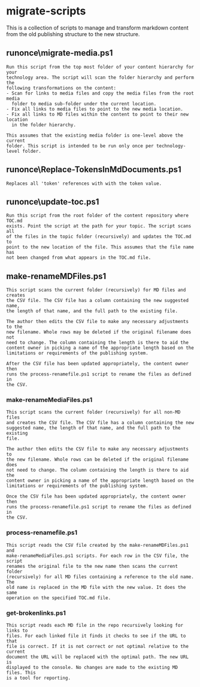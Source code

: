 # migrate-scripts

This is a collection of scripts to manage and transform markdown content from the old publishing structure to the new structure.

## runonce\migrate-media.ps1

    Run this script from the top most folder of your content hierarchy for your
    technology area. The script will scan the folder hierarchy and perform the
    following transformations on the content:
    - Scan for links to media files and copy the media files from the root media
      folder to media sub-folder under the current location.
    - Fix all links to media files to point to the new media location.
    - Fix all links to MD files within the content to point to their new location
      in the folder hierarchy.

    This assumes that the existing media folder is one-level above the current
    folder. This script is intended to be run only once per technology-level folder.

## runonce\Replace-TokensInMdDocuments.ps1

    Replaces all 'token' references with with the token value.

## runonce\update-toc.ps1

    Run this script from the root folder of the content repository where TOC.md
    exists. Point the script at the path for your topic. The script scans all 
    of the files in the topic folder (recursively) and updates the TOC.md to 
    point to the new location of the file. This assumes that the file name has 
    not been changed from what appears in the TOC.md file.

## make-renameMDFiles.ps1

    This script scans the current folder (recursively) for MD files and creates
    the CSV file. The CSV file has a column containing the new suggested name, 
    the length of that name, and the full path to the existing file.

    The author then edits the CSV file to make any necessary adjustments to the
    new filename. Whole rows may be deleted if the original filename does not 
    need to change. The column containing the length is there to aid the 
    content owner in picking a name of the appropriate length based on the 
    limitations or requirements of the publishing system.

    After the CSV file has been updated appropriately, the content owner then 
    runs the process-renamefile.ps1 script to rename the files as defined in 
    the CSV.

### make-renameMediaFiles.ps1

    This script scans the current folder (recursively) for all non-MD files 
    and creates the CSV file. The CSV file has a column containing the new 
    suggested name, the length of that name, and the full path to the existing
    file.

    The author then edits the CSV file to make any necessary adjustments to 
    the new filename. Whole rows can be deleted if the original filename does
    not need to change. The column containing the length is there to aid the 
    content owner in picking a name of the appropriate length based on the 
    limitations or requirements of the publishing system.

    Once the CSV file has been updated appropriately, the content owner then 
    runs the process-renamefile.ps1 script to rename the files as defined in 
    the CSV.

### process-renamefile.ps1

    This script reads the CSV file created by the make-renameMDFiles.ps1 and 
    make-renameMediaFiles.ps1 scripts. For each row in the CSV file, the script 
    renames the original file to the new name then scans the current folder 
    (recursively) for all MD files containing a reference to the old name. The 
    old name is replaced in the MD file with the new value. It does the same 
    operation on the specified TOC.md file.

### get-brokenlinks.ps1

    This script reads each MD file in the repo recursively looking for links to 
    files. For each linked file it finds it checks to see if the URL to that
    file is correct. If it is not correct or not optimal relative to the current
    document the URL will be replaced with the optimal path. The new URL is
    displayed to the console. No changes are made to the existing MD files. This
    is a tool for reporting.